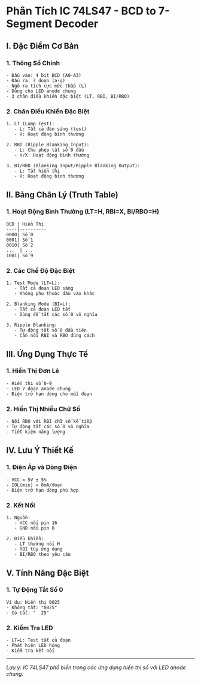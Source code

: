 # Phân Tích IC 74LS47 - BCD to 7-Segment Decoder

## I. Đặc Điểm Cơ Bản

### 1. Thông Số Chính
```
- Đầu vào: 4 bit BCD (A0-A3)
- Đầu ra: 7 đoạn (a-g)
- Ngõ ra tích cực mức thấp (L)
- Dùng cho LED anode chung
- 3 chân điều khiển đặc biệt (LT, RBI, BI/RBO)
```

### 2. Chân Điều Khiển Đặc Biệt
```
1. LT (Lamp Test):
   - L: Tất cả đèn sáng (test)
   - H: Hoạt động bình thường

2. RBI (Ripple Blanking Input):
   - L: Cho phép tắt số 0 đầu
   - H/X: Hoạt động bình thường

3. BI/RBO (Blanking Input/Ripple Blanking Output):
   - L: Tắt hiển thị
   - H: Hoạt động bình thường
```

## II. Bảng Chân Lý (Truth Table)

### 1. Hoạt Động Bình Thường (LT=H, RBI=X, BI/RBO=H)
```
BCD | Hiển Thị
----|----------
0000| Số 0
0001| Số 1
0010| Số 2
...  | ...
1001| Số 9
```

### 2. Các Chế Độ Đặc Biệt
```
1. Test Mode (LT=L):
   - Tất cả đoạn LED sáng
   - Không phụ thuộc đầu vào khác

2. Blanking Mode (BI=L):
   - Tất cả đoạn LED tắt
   - Dùng để tắt các số 0 vô nghĩa

3. Ripple Blanking:
   - Tự động tắt số 0 đầu tiên
   - Cần nối RBI và RBO đúng cách
```

## III. Ứng Dụng Thực Tế

### 1. Hiển Thị Đơn Lẻ
```
- Hiển thị số 0-9
- LED 7 đoạn anode chung
- Điện trở hạn dòng cho mỗi đoạn
```

### 2. Hiển Thị Nhiều Chữ Số
```
- Nối RBO với RBI chữ số kế tiếp
- Tự động tắt các số 0 vô nghĩa
- Tiết kiệm năng lượng
```

## IV. Lưu Ý Thiết Kế

### 1. Điện Áp và Dòng Điện
```
- VCC = 5V ± 5%
- IOL(min) = 8mA/đoạn
- Điện trở hạn dòng phù hợp
```

### 2. Kết Nối
```
1. Nguồn:
   - VCC nối pin 16
   - GND nối pin 8

2. Điều khiển:
   - LT thường nối H
   - RBI tùy ứng dụng
   - BI/RBO theo yêu cầu
```

## V. Tính Năng Đặc Biệt

### 1. Tự Động Tắt Số 0
```
Ví dụ: Hiển thị 0025
- Không tắt: "0025"
- Có tắt: "  25"
```

### 2. Kiểm Tra LED
```
- LT=L: Test tất cả đoạn
- Phát hiện LED hỏng
- Kiểm tra kết nối
```

---
*Lưu ý: IC 74LS47 phổ biến trong các ứng dụng hiển thị số với LED anode chung.*